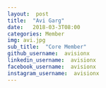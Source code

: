 ```yaml
---
layout:  post
title:  "Avi Garg"
date:   2018-03-3T08:00
categories: Member
img: avi.jpg
sub_title:  "Core Member"
github_username:  avisionx
linkedin_username:  avisionx
facebook_username:  avisionx
instagram_username:  avisionx
---
```

